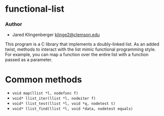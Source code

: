 functional-list
===============
### Author

* Jared Klingenberger <klinge2@clemson.edu>

This program is a C library that implements a doubly-linked list. As an added
twist, methods to interact with the list mimic functional programming style. For
example, you can map a function over the entire list with a function passed as
a parameter.

Common methods
==============
* `void map(llist *l, nodefunc f)`
* `void* llist_iter(llist *l, nodeiter f)`
* `void* llist_test(llist *l, void *q, nodetest t)`
* `void* llist_find(llist *l, void *data, nodetest equals)`

